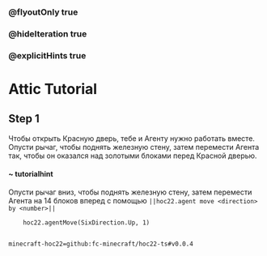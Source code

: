 ### @flyoutOnly true
### @hideIteration true
### @explicitHints true


# Attic Tutorial

## Step 1
Чтобы открыть Красную дверь, тебе и Агенту нужно работать вместе. Опусти рычаг, чтобы поднять железную стену, затем перемести Агента так, чтобы он оказался над золотыми блоками перед Красной дверью.  

#### ~ tutorialhint  
Опусти рычаг вниз, чтобы поднять железную стену, затем перемести Агента на 14 блоков вперед с помощью ``||hoc22.agent move <direction> by <number>||``  



```ghost
    hoc22.agentMove(SixDirection.Up, 1)
```
```template
```
```package
minecraft-hoc22=github:fc-minecraft/hoc22-ts#v0.0.4
```